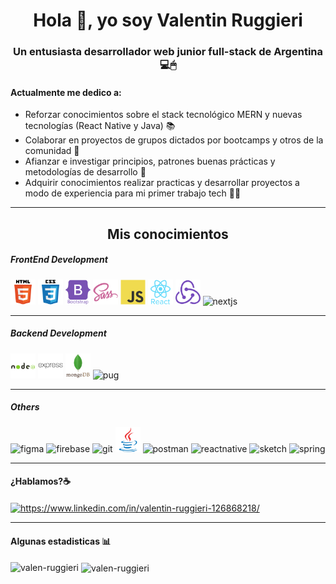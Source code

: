 
<h1 align="center">Hola 👋, yo soy Valentin Ruggieri</h1>
<h3 align="center">Un entusiasta desarrollador web junior full-stack de Argentina 💻🖱</h3>



#### Actualmente me dedico a:

- Reforzar conocimientos sobre el stack tecnológico MERN y nuevas tecnologías (React Native y Java) 📚
- Colaborar en proyectos de grupos dictados por bootcamps y otros de la comunidad 👥 
- Afianzar e investigar principios, patrones buenas prácticas y metodologías de desarrollo 🔎 
- Adquirir conocimientos realizar practicas y desarrollar proyectos a modo de experiencia para mi primer trabajo tech 👨‍💻 
___


<h2 align="center"> Mis conocimientos </h2>


##### FrontEnd Development 

<div>
<img src="https://raw.githubusercontent.com/devicons/devicon/master/icons/html5/html5-original-wordmark.svg" alt="html5" width="40" height="40"/>
<img src="https://raw.githubusercontent.com/devicons/devicon/master/icons/css3/css3-original-wordmark.svg" alt="css3" width="40" height="40"/>
<img src="https://raw.githubusercontent.com/devicons/devicon/master/icons/bootstrap/bootstrap-plain-wordmark.svg" alt="bootstrap" width="40" height="40"/>
<img src="https://raw.githubusercontent.com/devicons/devicon/master/icons/sass/sass-original.svg" alt="sass" width="40" height="40"/>
<img src="https://raw.githubusercontent.com/devicons/devicon/master/icons/javascript/javascript-original.svg" alt="javascript" width="40" height="40"/>
<img src="https://raw.githubusercontent.com/devicons/devicon/master/icons/react/react-original-wordmark.svg" alt="react" width="40" height="40"/>
<img src="https://raw.githubusercontent.com/devicons/devicon/master/icons/redux/redux-original.svg" alt="redux" width="40" height="40"/>
<img src="https://cdn.worldvectorlogo.com/logos/nextjs-2.svg" alt="nextjs" width="40" height="40"/>
</div>


____

##### Backend Development

<div>
<img src="https://raw.githubusercontent.com/devicons/devicon/master/icons/nodejs/nodejs-original-wordmark.svg" alt="nodejs" width="40" height="40"/>
<img src="https://raw.githubusercontent.com/devicons/devicon/master/icons/express/express-original-wordmark.svg" alt="express" width="40" height="40"/>
<img src="https://raw.githubusercontent.com/devicons/devicon/master/icons/mongodb/mongodb-original-wordmark.svg" alt="mongodb" width="40" height="40"/>
<img src="https://cdn.worldvectorlogo.com/logos/pug.svg" alt="pug" width="40" height="40"/>
</div>

_____



 ##### Others 
 

<div>
<img src="https://www.vectorlogo.zone/logos/figma/figma-icon.svg" alt="figma" width="40" height="40"/>
<img src="https://www.vectorlogo.zone/logos/firebase/firebase-icon.svg" alt="firebase" width="40" height="40"/>
<img src="https://www.vectorlogo.zone/logos/git-scm/git-scm-icon.svg" alt="git" width="40" height="40"/>
<img src="https://raw.githubusercontent.com/devicons/devicon/master/icons/java/java-original.svg" alt="java" width="40" height="40"/>
<img src="https://www.vectorlogo.zone/logos/getpostman/getpostman-icon.svg" alt="postman" width="40" height="40"/>
<img src="https://reactnative.dev/img/header_logo.svg" alt="reactnative" width="40" height="40"/>
<img src="https://www.vectorlogo.zone/logos/sketchapp/sketchapp-icon.svg" alt="sketch" width="40" height="40"/>
<img src="https://www.vectorlogo.zone/logos/springio/springio-icon.svg" alt="spring" width="40" height="40"/>
</div>

_____


#### ¿Hablamos?☕️

<p align="left">
  <a href="https://linkedin.com/in/https://www.linkedin.com/in/valentin-ruggieri-126868218/" target="blank"><img align="center"src="https://raw.githubusercontent.com/rahuldkjain/github-profile-readme-generator/master/src/images/icons/Social/linked-in-alt.svg"alt="https://www.linkedin.com/in/valentin-ruggieri-126868218/"height="30"width="40"/></a>
</p>


_____


#### Algunas estadisticas 📊  


<p><img align="left" src="https://github-readme-stats.vercel.app/api/top-langs?username=valen-ruggieri&show_icons=true&theme=dark&locale=en&layout=compact" alt="valen-ruggieri" /></p>

<p>&nbsp;<img align="center" src="https://github-readme-stats.vercel.app/api?username=valen-ruggieri&show_icons=true&theme=dark&locale=en" alt="valen-ruggieri" /></p>

